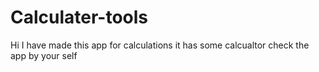 # Calculater-tools
Hi I have made this app for calculations it has some calcualtor check the app by your self
